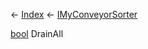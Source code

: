 ← [Index](Api-Index) ← [IMyConveyorSorter](Sandbox.ModAPI.Ingame.IMyConveyorSorter)

[bool](System.Boolean) DrainAll